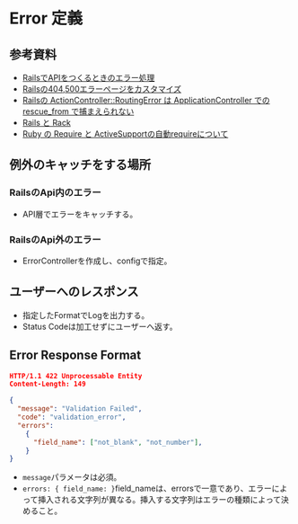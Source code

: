 # Error 定義

## 参考資料
* [RailsでAPIをつくるときのエラー処理](http://qiita.com/r7kamura/items/2e88adbdd1782277b2e7)
* [Railsの404,500エラーページをカスタマイズ](http://qiita.com/mr-myself/items/c2f4fb2e5dcee6a336f3#comment-23298b703d75b7d27487)
* [Railsの ActionController::RoutingError は ApplicationController での rescue_from で捕まえられない](http://qiita.com/gaaamii/items/183a9a3091a1751d833a#_reference-f265dd7981a1fd64ae90)
* [Rails と Rack](http://railsguides.jp/rails_on_rack.html)
* [Ruby の Require と ActiveSupportの自動requireについて](http://morizyun.github.io/blog/ruby-require-active_support-load/)

## 例外のキャッチをする場所
### RailsのApi内のエラー
* API層でエラーをキャッチする。

### RailsのApi外のエラー
* ErrorControllerを作成し、configで指定。

## ユーザーへのレスポンス
* 指定したFormatでLogを出力する。
* Status Codeは加工せずにユーザーへ返す。

## Error Response Format
```error.json
HTTP/1.1 422 Unprocessable Entity
Content-Length: 149

{
  "message": "Validation Failed",
  "code": "validation_error",
  "errors":
    {
      "field_name": ["not_blank", "not_number"],
    }
}
```
* `message`パラメータは必須。
* `errors: { field_name: }`field_nameは、errorsで一意であり、エラーによって挿入される文字列が異なる。挿入する文字列はエラーの種類によって決めること。
